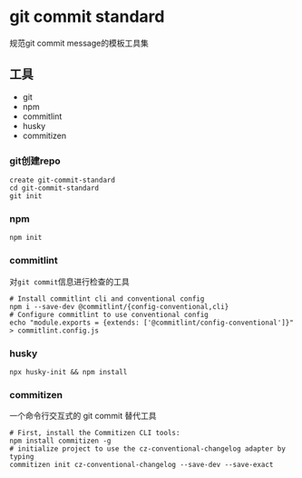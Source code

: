 # git commit standard
规范git commit message的模板工具集
## 工具
* git
* npm
* commitlint
* husky
* commitizen
### git创建repo
```shell
create git-commit-standard
cd git-commit-standard
git init
```
### npm
```shell
npm init
```
### commitlint
对`git commit`信息进行检查的工具
```shell
# Install commitlint cli and conventional config
npm i --save-dev @commitlint/{config-conventional,cli}
# Configure commitlint to use conventional config
echo "module.exports = {extends: ['@commitlint/config-conventional']}" > commitlint.config.js
```
### husky
```shell
npx husky-init && npm install
```
### commitizen
一个命令行交互式的 git commit 替代工具
```shell
# First, install the Commitizen CLI tools:
npm install commitizen -g
# initialize project to use the cz-conventional-changelog adapter by typing
commitizen init cz-conventional-changelog --save-dev --save-exact
```